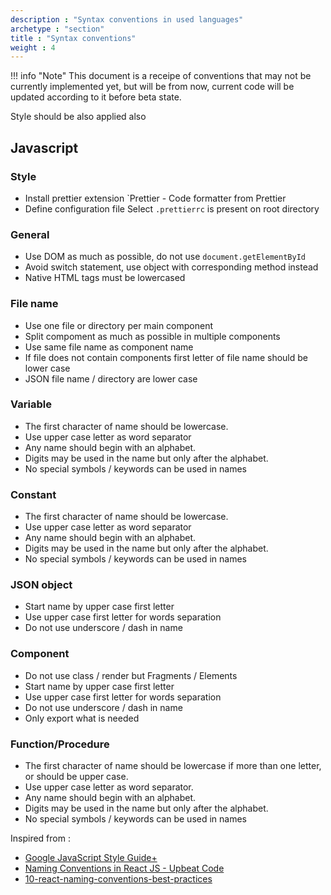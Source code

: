 ```yaml
---
description : "Syntax conventions in used languages"
archetype : "section"
title : "Syntax conventions"
weight : 4
---
```


!!! info "Note"
    This document is a receipe of conventions that may not be currently implemented yet, but will be from now, current code will be updated according to it before beta state.



Style should be also applied also

## Javascript

### Style
* Install prettier extension
 `Prettier - Code formatter from Prettier
* Define configuration file
 Select `.prettierrc` is present on root directory

### General
* Use DOM as much as possible, do not use `document.getElementById` 
* Avoid switch statement, use object with corresponding method instead
* Native HTML tags must be lowercased

### File name 
* Use one file or directory per main component
* Split compoment as much as possible in multiple components
* Use same file name as component name
* If file does not contain components first letter of file name should be lower case
* JSON file name / directory are lower case


### Variable
* The first character of name should be lowercase.
* Use upper case letter as word separator
* Any name should begin with an alphabet.
* Digits may be used in the name but only after the alphabet.
* No special symbols / keywords can be used in names


### Constant
* The first character of name should be lowercase.
* Use upper case letter as word separator
* Any name should begin with an alphabet.
* Digits may be used in the name but only after the alphabet.
* No special symbols / keywords can be used in names

### JSON object
* Start name by upper case first letter
* Use upper case first letter for words separation
* Do not use underscore / dash in name

### Component
* Do not use class / render but Fragments / Elements
* Start name by upper case first letter
* Use upper case first letter for words separation
* Do not use underscore / dash in name
* Only export what is needed

### Function/Procedure
* The first character of name should be lowercase if more than one letter, or should be upper case.
* Use upper case letter as word separator.
* Any name should begin with an alphabet.
* Digits may be used in the name but only after the alphabet.
* No special symbols / keywords can be used in names

Inspired from :   

* [Google JavaScript Style Guide+](https://google.github.io/styleguide/jsguide.html)
* [Naming Conventions in React JS - Upbeat Code](https://www.upbeatcode.com/react/react-naming-conventions/)
* [10-react-naming-conventions-best-practices](https://climbtheladder.com/10-react-naming-conventions-best-practices/)
